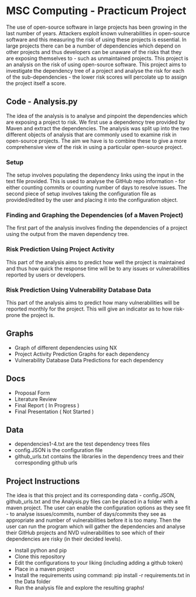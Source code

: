 # MSC Computing - Practicum Project

The use of open-source software in large projects has been growing in the last number of years. Attackers exploit known vulnerabilities in open-source software and this measuring the risk of using these projects is essential. In large projects there can be a number of dependencies which depend on other projects and thus developers can be unaware of the risks that they are exposing themselves to - such as unmaintained projects. This project is an analysis on the risk of using open-source software. This project aims to investigate the dependency tree of a project and analyse the risk for each of the sub-dependencies - the lower risk scores will percolate up to assign the project itself a score. 

## Code - Analysis.py

The idea of the analysis is to analyse and pinpoint the dependencies which are exposing a project to risk. We first use a dependency tree provided by Maven and extract the dependencies. The analysis was split up into the two different objects of analysis that are commonly used to examine risk in open-source projects. The aim we have is to combine these to give a more comprehensive view of the risk in using a particular open-source project.

### Setup

The setup involves populating the dependency links using the input in the text file provided. This is used to analyse the GitHub repo information - for either counting commits or counting number of days to resolve issues. The second piece of setup involves taking the configuration file as provided/edited by the user and placing it into the configuration object. 

### Finding and Graphing the Dependencies (of a Maven Project)

The first part of the analysis involves finding the dependencies of a project using the output from the maven dependency tree. 

### Risk Prediction Using Project Activity

This part of the analysis aims to predict how well the project is maintained and thus how quick the response time will be to any issues or vulnerabilities reported by users or developers.

### Risk Prediction Using Vulnerability Database Data

This part of the analysis aims to predict how many vulnerabilities will be reported monthly for the project. This will give an indicator as to how risk-prone the project is.

## Graphs

- Graph of different dependencies using NX
- Project Activity Prediction Graphs for each dependency
- Vulnerability Database Data Predictions for each dependency

## Docs

- Proposal Form
- Literature Review
- Final Report ( In Progress )
- Final Presentation ( Not Started )

## Data

- dependencies1-4.txt are the test dependency trees files
- config.JSON is the configuration file
- github_urls.txt contains the libraries in the dependency trees and their corresponding github urls

## Project Instructions

The idea is that this project and its corresponding data - config.JSON, github_urls.txt and the Analysis.py files can be placed in a folder with a maven project. The user can enable the configuration options as they see fit - to analyse issues/commits, number of days/commits they see as appropriate and number of vulnerabilities before it is too many. Then the user can run the program which will gather the dependencies and analyse their GitHub projects and NVD vulnerabilities to see which of their dependencies are risky (in their decided levels). 

- Install python and pip
- Clone this repository
- Edit the configurations to your liking (including adding a github token)
- Place in a maven project
- Install the requirements using command: pip install -r requirements.txt in the Data folder
- Run the analysis file and explore the resulting graphs!
